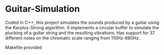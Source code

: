 # Guitar-Simulation
Coded in C++, this project simulates the sounds produced by a guitar using the Karplus-Strong algorithm. It implements a circular buffer to simulate the plucking of a guitar string and the resulting vibrations. Has support for 37 different notes on the chromatic scale ranging from 110Hz-880Hz.

Makefile provided
